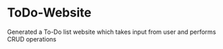 # ToDo-Website
Generated a To-Do list website which takes input from user and performs CRUD operations
